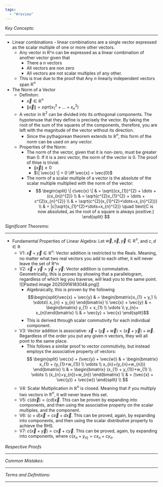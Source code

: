 ```yaml
---
tags:
  - "#review"
---
```

*Key Concepts:*
___
- Linear combinations - linear combinations are a single vector expressed as the scalar multiple of one or more other vectors. 
	- Any vector in R^n can be expressed as a linear combination of another vector given that
		- There a n vectors
		- All vectors are non zero
		- All vectors are not scalar multiples of any other.
	- This is true due to the proof that Any $n$ linearly independent vectors span $\mathbb{R}^n$
- The Norm of a Vector
	- Definiton: 
		- $\vec{x} \in \mathbb{R}^n$
		- $\|\vec{x}\| = sqrt(x_{1}^{2}+\dots+x_{n}^2)$     
	- A vector in $\mathbb{R}^2$ can be divided into its orthogonal components. The hypotenuse that they define is precisely the vector. By taking the root of the sum of the squares of the components, therefore, you are left with the magnitude of the vector without its direction. 
		- Since the pythagorean theorem extends to $\mathbb{R}^n$, this form of the norm can be used on any vector. 
	- Properties of the Norm:
		- The norm of the vector, given that it is non-zero, must be greater than 0. If it is a zero vector, the norm of the vector is 0. The proof of thise is trivial.
			- $\| \vec{x} \| \ge 0$ 
			- $\| \vec{x} \| = 0 \iff \vec{x} = \vec{0}$ 
		- The norm of a scalar multiple of a vector is the absolute of the scalar multiple multiplied with the norm of the vector:
			- $$
\begin{split} 
\| c\vec{x} \| & = \sqrt{(cx_{1})^{2} + \dots + (cx_{n})^{2}} \\ 
& =  \sqrt{c^{2}x_{1}^{2} + \dots + c^{2}x_{n}^{2}}  \\
& = \sqrt{c^{2}(x_{1}^{2}+\dots+x_{n}^{2})} \\
& = |c|\sqrt{x_{1}^{2}+\dots+x_{n}^{2}} \quad \text{C is now absoluted, as the root of a square is always positive.}
\end{split}
$$

*Significant Theorems:*
___
- Fundamental Properties of Linear Algebra:  Let $\vec{w}, \vec{x}, \vec{y} \in \mathbb{R}^{n}$, and $c, d \in \mathbb{R}$
	- V1: $\vec{x} + \vec{y}  \in \mathbb{R}^n$: Vector addition is restricted to the Reals. Meaning, no matter what two real vectors you add to each other, it will never leave the set of R^n  
	- V2: $\vec{x} + \vec{y} = \vec{y} + \vec{y}$: Vector addition is commutative. Geometrically, this is proven by showing that a parallelogram, regardless of which leg you traverse, will lead you to the same point.  ![[Pasted image 20250916183048.png]]
		- Algebraically, this is proven by the following $$\begin{split}\vec{x} + \vec{y} & = \begin{bmatrix}x_{1} + y_1 \\ \vdots\\ x_{n} + y_{n} \end{bmatrix} \\ \vec{x} + \vec{y} & = \begin{bmatrix} y_{1} + x_{1} \\ \vdots \\ y_{n}+ x_{n}\end{bmatrix} \\ & = \vec{y} + \vec{x} \end{split}$$
		- This is derived through scalar commutivity for each individual component.
	- V3: Vector addition is associative: $\vec{x} + (\vec{y} + \vec{w}) = (\vec{x} + \vec{y}) + \vec{w}$. Regardless of the order you put any given n vectors, they will all point to the same place. 
		- This follows a similar proof to vector commutivity, but instead employs the associative property of vectors:  $$
\begin{split} 
\vec{x} + (\vec{y} + \vec{w}) & = 
\begin{bmatrix} x_{1} + (y_{1}+w_{1}) \\ \vdots \\ x_{n}+(y_{n}+w_{n})) \end{bmatrix} \\ 
& = 
\begin{bmatrix} (x_{1} + y_{1})+w_{1} \\ \vdots \\ (x_{n}+y_{n})+w_{n}) \end{bmatrix} \\ 
& = (\vec{x} + \vec{y}) + \vec{w})
\end{split} \\ 
$$
	- V4: Scalar Multiplication in $\mathbb{R}^n$ is closed. Meaning that if you multiply two vectors in $\mathbb{R}^n$, it will never leave this set.
	- V5: $c(d\vec{x}) = (cd)\vec{x}$. This can be proven by expanding into components, and then using the associative property on the scalar multiples, and the component. 
	- V6: $(c+d)\vec{x} = c\vec{x} + d\vec{x}$. This can be proved, again, by expanding into components, and then using the scalar distributive property to achieve the RHS.
	- V7: $c(\vec{x} + \vec{y}) = c\vec{x} + c\vec{y}$. This can be proved, again, by expanding into components, where $c(x_{n}+y_{n)}=cx_{n}+cy_{n}$.


*Respective Proofs*
___

*Common Mistakes:*
___

*Terms and Definitions:*
___


